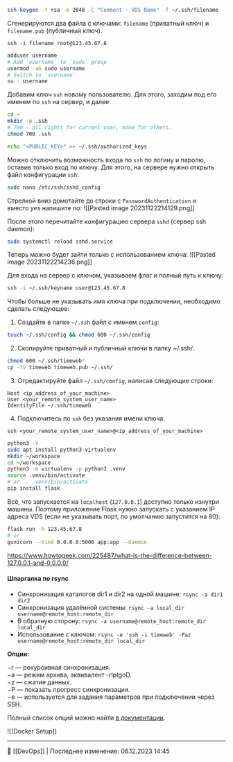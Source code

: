```bash
ssh-keygen -t rsa -b 2048 -C "Comment - VDS Name" -f ~/.ssh/filename
```

Сгенерируются два файла с ключами: `filename` (приватный ключ) и `filename.pub` (публичный ключ).

```
ssh -i filename root@123.45.67.8
```

```bash
adduser username
# Add `username` to `sudo` group
usermod -aG sudo username
# Switch to `username`
su - username
```

Добавим ключ `ssh` новому пользователю. Для этого, заходим под его именем по `ssh` на сервер, и далее:

```bash
cd ~
mkdir -p .ssh
# 700 - all rights for current user, none for others.
chmod 700 .ssh

echo "<PUBLIC_KEY>" >> ~/.ssh/authorized_keys
```

Можно отключить возможность входа по `ssh` по логину и паролю, оставив только вход по ключу. Для этого, на сервере нужно открыть файл конфигурации `ssh`:

```bash
sudo nano /etc/ssh/sshd_config
```

Стрелкой вниз домотайте до строки с `PasswordAuthentication` и вместо _yes_ напишите _no_:
![[Pasted image 20231122214129.png]]

После этого перечитайте конфигурацию сервера `sshd` (сервер ssh daemon):

```bash
sudo systemctl reload sshd.service
```

Теперь можно будет зайти только с использованием ключа:
![[Pasted image 20231122214236.png]]

Для входа на сервер с ключом, указываем флаг и полный путь к ключу:

```bash
ssh -i ~/.ssh/keyname user@123.45.67.8
```

Чтобы больше не указывать имя ключа при подключении, необходимо сделать следующее:

1. Создайте в папке `~/.ssh` файл с именем `config`:
```bash
touch ~/.ssh/config && chmod 600 ~/.ssh/config  
```
2. Скопируйте приватный и публичный ключи в папку ~/.ssh/:
```bash
chmod 600 ~/.ssh/timeweb*
cp -fv timeweb timeweb.pub ~/.ssh/
```
3. Отредактируйте файл `~/.ssh/config`, написав следующие строки:
```
Host <ip_address_of_your_machine>  
User <your_remote_system_user_name>  
IdentityFile ~/.ssh/timeweb
```
4. Подключитесь по `ssh` без указания имени ключа:
```
ssh <your_remote_system_user_name>@<ip_address_of_your_machine>
```


```bash
python3 -V
sudo apt install python3-virtualenv
mkdir ~/workspace
cd ~/workspace
python3 -m virtualenv -p python3 .venv
source .venv/bin/activate
# or `. .venv/bin/activate`
pip install flask
```

Всё, что запускается на `localhost` (`127.0.0.1`) доступно только изнутри машины. Поэтому приложение Flask нужно запускать с указанием IP адреса VDS (если не указывать порт, по умолчанию запустится на 80):

```bash
flask run -h 123.45.67.8
# or
gunicorn --bind 0.0.0.0:5000 app:app --daemon
```

https://www.howtogeek.com/225487/what-is-the-difference-between-127.0.0.1-and-0.0.0.0/

#### Шпаргалка по rsync

- Синхронизация каталогов dir1 и dir2 на одной машине:
    `rsync -a dir1 dir2`
- Синхронизация удалённой системы:
    `rsync -a local_dir username@remote_host:remote_dir`
- В обратную сторону:
    `rsync -a username@remote_host:remote_dir local_dir`
- Использование с ключом:
    `rsync -e 'ssh -i timeweb' -Paz username@remote_host:remote_dir local_dir`

**Опции:**

−r — рекурсивная синхронизация.  
−a — режим архива, эквивалент -rlptgoD.  
−z — сжатие данных.  
−P — показать прогресс синхронизации.  
−e — используется для задания параметров при подключении через SSH.

Полный список опций можно найти [в документации](https://linux.die.net/man/1/rsync).

![[Docker Setup]]

----
📂 [[DevOps]] | Последнее изменение: 06.12.2023 14:45